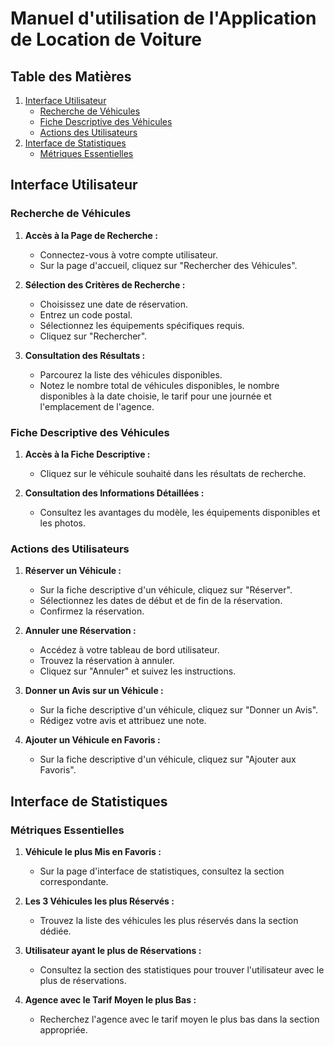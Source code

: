 # Manuel d'utilisation de l'Application de Location de Voiture

## Table des Matières

1. [Interface Utilisateur](#interface-utilisateur)
   - [Recherche de Véhicules](#recherche-de-véhicules)
   - [Fiche Descriptive des Véhicules](#fiche-descriptive-des-véhicules)
   - [Actions des Utilisateurs](#actions-des-utilisateurs)
2. [Interface de Statistiques](#interface-de-statistiques)
   - [Métriques Essentielles](#métriques-essentielles)

## Interface Utilisateur

### Recherche de Véhicules

1. **Accès à la Page de Recherche :**
   - Connectez-vous à votre compte utilisateur.
   - Sur la page d'accueil, cliquez sur "Rechercher des Véhicules".

2. **Sélection des Critères de Recherche :**
   - Choisissez une date de réservation.
   - Entrez un code postal.
   - Sélectionnez les équipements spécifiques requis.
   - Cliquez sur "Rechercher".

3. **Consultation des Résultats :**
   - Parcourez la liste des véhicules disponibles.
   - Notez le nombre total de véhicules disponibles, le nombre disponibles à la date choisie, le tarif pour une journée et l'emplacement de l'agence.

### Fiche Descriptive des Véhicules

1. **Accès à la Fiche Descriptive :**
   - Cliquez sur le véhicule souhaité dans les résultats de recherche.

2. **Consultation des Informations Détaillées :**
   - Consultez les avantages du modèle, les équipements disponibles et les photos.

### Actions des Utilisateurs

1. **Réserver un Véhicule :**
   - Sur la fiche descriptive d'un véhicule, cliquez sur "Réserver".
   - Sélectionnez les dates de début et de fin de la réservation.
   - Confirmez la réservation.

2. **Annuler une Réservation :**
   - Accédez à votre tableau de bord utilisateur.
   - Trouvez la réservation à annuler.
   - Cliquez sur "Annuler" et suivez les instructions.

3. **Donner un Avis sur un Véhicule :**
   - Sur la fiche descriptive d'un véhicule, cliquez sur "Donner un Avis".
   - Rédigez votre avis et attribuez une note.

4. **Ajouter un Véhicule en Favoris :**
   - Sur la fiche descriptive d'un véhicule, cliquez sur "Ajouter aux Favoris".

## Interface de Statistiques

### Métriques Essentielles

1. **Véhicule le plus Mis en Favoris :**
   - Sur la page d'interface de statistiques, consultez la section correspondante.

2. **Les 3 Véhicules les plus Réservés :**
   - Trouvez la liste des véhicules les plus réservés dans la section dédiée.

3. **Utilisateur ayant le plus de Réservations :**
   - Consultez la section des statistiques pour trouver l'utilisateur avec le plus de réservations.

4. **Agence avec le Tarif Moyen le plus Bas :**
   - Recherchez l'agence avec le tarif moyen le plus bas dans la section appropriée.
